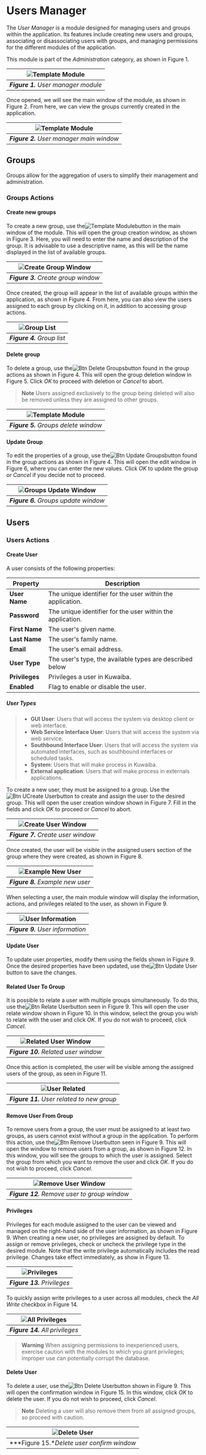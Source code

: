 # Users Manager
The *User Manager* is a module designed for managing users and groups within the application. Its features include creating new users and groups, associating or disassociating users with groups, and managing permissions for the different modules of the application.

This module is part of the *Administration* category, as shown in Figure 1.

|![Template Module](images/usarman_module.png)|
|:--:|
| ***Figure 1.** User manager module* |

Once opened, we will see the main window of the module, as shown in Figure 2. From here, we can view the groups currently created in the application.

|![Template Module](images/userman_main_window.png)|
|:--:|
| ***Figure 2.** User manager main window* |

## Groups

Groups allow for the aggregation of users to simplify their management and administration.

### Groups Actions

#### Create new groups

To create a new group, use the![Template Module](images/btn_new_group.png)button in the main window of the module. This will open the group creation window, as shown in Figure 3. Here, you will need to enter the name and description of the group. It is advisable to use a descriptive name, as this will be the name displayed in the list of available groups.

|![Create Group Window](images/userman_create_group_window.png)|
|:--:|
| ***Figure 3.** Create group window* |

Once created, the group will appear in the list of available groups within the application, as shown in Figure 4. From here, you can also view the users assigned to each group by clicking on it, in addition to accessing group actions.

|![Group List](images/userman_group_list.png)|
|:--:|
| ***Figure 4.** Group list* |


#### Delete group
To delete a group, use the![Btn Delete Groups](images/btn_delete_groups.png)button found in the group actions as shown in Figure 4. This will open the group deletion window in Figure 5. Click *OK* to proceed with deletion or *Cancel* to abort.
> **Note** Users assigned exclusively to the group being deleted will also be removed unless they are assigned to other groups.

| ![Template Module](images/userman_delete_groups_window.png) |
|:--:|
| ***Figure 5.** Groups delete window* |

#### Update Group
To edit the properties of a group, use the![Btn Update Groups](images/btn_update_group.png)button found in the group actions as shown in Figure 4. This will open the edit window in Figure 6, where you can enter the new values. Click *OK* to update the group or *Cancel* if you decide not to proceed.

|![Groups Update Window](images/userman_update_groups_window.png)|
|:--:|
| ***Figure 6.** Groups update window* |

## Users
### Users Actions
#### Create User
A user consists of the following properties: 

| Property           | Description |
|--------------------|----------------------------------------|
| **User Name**      | The unique identifier for the user within the application. |
| **Password**           | The unique identifier for the user within the application. |
| **First Name**    | The user's given name. |
| **Last Name**          | The user's family name. |
| **Email**           | The user's email address. |
| **User Type** | The user's type, the available types are described below |
| **Privileges**    | Privileges a user in Kuwaiba. | 
| **Enabled**    | Flag to enable or disable the user. |

##### User Types
>- **GUI User**: Users that will access the system via desktop client or web interface.
>- **Web Service Interface User**: Users that will access the system via web service.
>- **Southbound Interface User**: Users that will access the system via automated interfaces, such as southbound interfaces or scheduled tasks.
>- **System**: Users that will make process in Kuwaiba.
>- **External application**: Users that will make process in externals applications.

To create a new user, they must be assigned to a group. Use the![Btn UCreate User](images/btn_add_user.png)button to create and assign the user to the desired group. This will open the user creation window shown in Figure 7. Fill in the fields and click *OK* to proceed or *Cancel* to abort.

|![Create User Window](images/userman_add_user_window.png)|
|:--:|
| ***Figure 7.** Create user window* |

Once created, the user will be visible in the assigned users section of the group where they were created, as shown in Figure 8.

|![Example New User](images/userman_created_user.png)|
|:--:|
| ***Figure 8.** Example new user* |

When selecting a user, the main module window will display the information, actions, and privileges related to the user, as shown in Figure 9.

|![User Information](images/userman_user_info.png)|
|:--:|
| ***Figure 9.** User information* |

#### Update User
To update user properties, modify them using the fields shown in Figure 9. Once the desired properties have been updated, use the![Btn Update User](images/btn_update_user.png)button to save the changes.

#### Related User To Group
It is possible to relate a user with multiple groups simultaneously. To do this, use the![Btn Relate User](images/btn_related_to_group.png)button seen in Figure 9. This will open the user relate window shown in Figure 10. In this window, select the group you wish to relate with the user and click *OK*. If you do not wish to proceed, click *Cancel*.

|![Related User Window](images/userman_related_users.png)|
|:--:|
| ***Figure 10.** Related user window* |

Once this action is completed, the user will be visible among the assigned users of the group, as seen in Figure 11.

|![User Related](images/user_related_to_group.png)|
|:--:|
| ***Figure 11.** User related to new group* |

#### Remove User From Group
To remove users from a group, the user must be assigned to at least two groups, as users cannot exist without a group in the application. To perform this action, use the![Btn Remove User](images/btn_remove_user_from_group.png)button seen in Figure 9. This will open the window to remove users from a group, as shown in Figure 12. In this window, you will see the groups to which the user is assigned. Select the group from which you want to remove the user and click *OK*. If you do not wish to proceed, click *Cancel*.

|![Remove User Window](images/userman_remove_user_to_group_window.png)|
|:--:|
| ***Figure 12.** Remove user to group window* |

#### Privileges
Privileges for each module assigned to the user can be viewed and managed on the right-hand side of the user information, as shown in Figure 9. When creating a new user, no privileges are assigned by default. To assign or remove privileges, check or uncheck the privilege type in the desired module. Note that the write privilege automatically includes the read privilege. Changes take effect immediately, as show in Figure 13.

|![Privileges](images/userman_privileges.png)|
|:--:|
| ***Figure 13.** Privileges* |

To quickly assign write privileges to a user across all modules, check the *All Write* checkbox in Figure 14.

|![All Privileges](images/userman_all_privileges.png)|
|:--:|
| ***Figure 14.** All privileges* |

> **Warning** 
> When assigning permissions to inexperienced users, exercise caution with the modules to which you grant privileges; improper use can potentially corrupt the database.

#### Delete User
To delete a user, use the![Btn Delete User](images/btn_delete_user.png)button shown in Figure 9. This will open the confirmation window in Figure 15. In this window, click *OK* to delete the user. If you do not wish to proceed, click *Cancel*.
> **Note** Deleting a user will also remove them from all assigned groups, so proceed with caution.

|![Delete User](images/userman_delete_user_window.png)|
|:--:|
| ***Figure 15.**Delete user confirm window* |